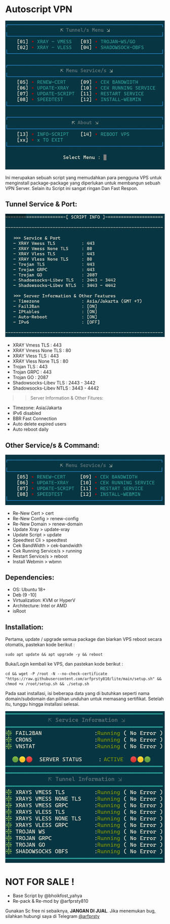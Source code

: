 # Autoscript VPN
![ARF-VPN](https://raw.githubusercontent.com/arfprsty810/lite/main/screenshot/Screenshot_20230514-135629_JuiceSSH%20(1).jpg)

Ini merupakan sebuah script yang memudahkan para pengguna VPS untuk menginstall package-package yang diperlukan untuk membangun sebuah VPN Server.
Selain itu Script ini sangat ringan Dan Fast Respon.

## Tunnel Service & Port:
![Tunnel Service](https://raw.githubusercontent.com/arfprsty810/lite/main/screenshot/Screenshot_20230514-135701_JuiceSSH%20(1).jpg)

- XRAY Vmess TLS          : 443
- XRAY Vmess None TLS     : 80
- XRAY Vless TLS          : 443
- XRAY Vless None TLS     : 80
- Trojan TLS              : 443
- Trojan GRPC             : 443
- Trojan GO               : 2087
- Shadowsocks-Libev TLS   : 2443 - 3442
- Shadowsocks-Libev NTLS  : 3443 - 4442

>> Server Information & Other Fitures:
- Timezone: Asia/Jakarta 
- IPv6 disabled
- BBR Fast Connection
- Auto delete expired users
- Auto reboot daily

## Other Service/s & Command:
![Other Service/s](https://raw.githubusercontent.com/arfprsty810/lite/main/screenshot/Screenshot_20230514-135544_JuiceSSH%20(1).jpg)

 - Re-New Cert > cert
 - Re-New Config > renew-config
 - Re-New Domain > renew-domain
 - Update Xray > update-xray
 - Update Script > update
 - Speedtest Cli > speedtest
 - Cek BandWidth > cek-bandwidth
 - Cek Running Service/s > running
 - Restart Service/s > reboot
 - Install Webmin > wbmn

## Dependencies:
- OS: Ubuntu 18+
- Deb (9 -10]
- Virtualization: KVM or HyperV
- Architecture: Intel or AMD
- isRoot

## Installation:
Pertama, update / upgrade semua package dan biarkan VPS reboot secara otomatis, pastekan kode berikut :
```
sudo apt update && apt upgrade -y && reboot
```
Buka/Login kembali ke VPS, dan pastekan kode berikut :
```
cd && wget -P /root -N --no-check-certificate "https://raw.githubusercontent.com/arfprsty810/lite/main/setup.sh" && chmod +x /root/setup.sh && ./setup.sh
```
Pada saat installasi, isi beberapa data yang di butuhkan seperti nama domain/subdomain dan pilihan unduhan untuk memasang sertifikat.
Setelah itu, tunggu hingga installasi selesai.

![Info Status](https://raw.githubusercontent.com/arfprsty810/lite/main/screenshot/Screenshot_20230514-143128_JuiceSSH%20(1).jpg)

# NOT FOR SALE !
 - Base Script by @bhoikfost_yahya
 - Re-pack & Re-mod by @arfprsty810
 
Gunakan Sc free ni sebaiknya, **JANGAN DI JUAL**.
Jika menemukan bug, silahkan hubungi saya di Telegram [@arfprsty](https://t.me/arfprsty)